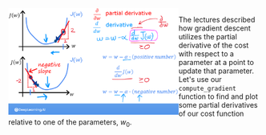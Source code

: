 <img align="left" src="./C1_W1_Lab03_lecture_slopes.PNG"   style="width:340px;" > 

The lectures described how gradient descent utilizes the partial derivative of the cost with respect to a parameter at a point to update that parameter.   
Let's use our `compute_gradient` function to find and plot some partial derivatives of our cost function relative to one of the parameters, $w_0$.
